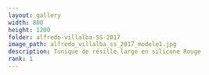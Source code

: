 ```yaml
---
layout: gallery
width: 800
height: 1200
folder: alfredo-villalba-SS-2017
image_path: alfredo_villalba_ss_2017_modele1.jpg
description: Tunique de résille large en silicone Rouge
rank: 1
---
```

